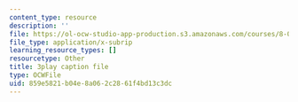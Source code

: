```yaml
---
content_type: resource
description: ''
file: https://ol-ocw-studio-app-production.s3.amazonaws.com/courses/8-01sc-classical-mechanics-fall-2016/859e5821b04e8a062c2861f4bd13c3dc_t2PkbsWjG80.srt
file_type: application/x-subrip
learning_resource_types: []
resourcetype: Other
title: 3play caption file
type: OCWFile
uid: 859e5821-b04e-8a06-2c28-61f4bd13c3dc
---
```

